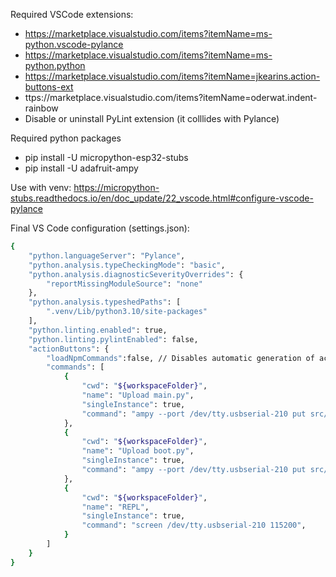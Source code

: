 Required VSCode extensions:
* https://marketplace.visualstudio.com/items?itemName=ms-python.vscode-pylance
* https://marketplace.visualstudio.com/items?itemName=ms-python.python
* https://marketplace.visualstudio.com/items?itemName=jkearins.action-buttons-ext
* ttps://marketplace.visualstudio.com/items?itemName=oderwat.indent-rainbow
* Disable or uninstall PyLint extension (it colllides with Pylance)

Required python packages
* pip install -U micropython-esp32-stubs
* pip install -U adafruit-ampy

Use with venv: https://micropython-stubs.readthedocs.io/en/doc_update/22_vscode.html#configure-vscode-pylance

Final VS Code configuration (settings.json):
```bash
{
    "python.languageServer": "Pylance",
    "python.analysis.typeCheckingMode": "basic",
    "python.analysis.diagnosticSeverityOverrides": {
        "reportMissingModuleSource": "none"
    },
    "python.analysis.typeshedPaths": [
        ".venv/Lib/python3.10/site-packages"
    ],
    "python.linting.enabled": true,
    "python.linting.pylintEnabled": false,
    "actionButtons": {
        "loadNpmCommands":false, // Disables automatic generation of actions for npm commands.
        "commands": [
            {
                "cwd": "${workspaceFolder}",
                "name": "Upload main.py",
                "singleInstance": true,
                "command": "ampy --port /dev/tty.usbserial-210 put src/main.py",
            },
            {
                "cwd": "${workspaceFolder}",
                "name": "Upload boot.py",
                "singleInstance": true,
                "command": "ampy --port /dev/tty.usbserial-210 put src/boot.py",
            },
            {
                "cwd": "${workspaceFolder}",
                "name": "REPL",
                "singleInstance": true,
                "command": "screen /dev/tty.usbserial-210 115200",
            }
        ]
    }
}
```
